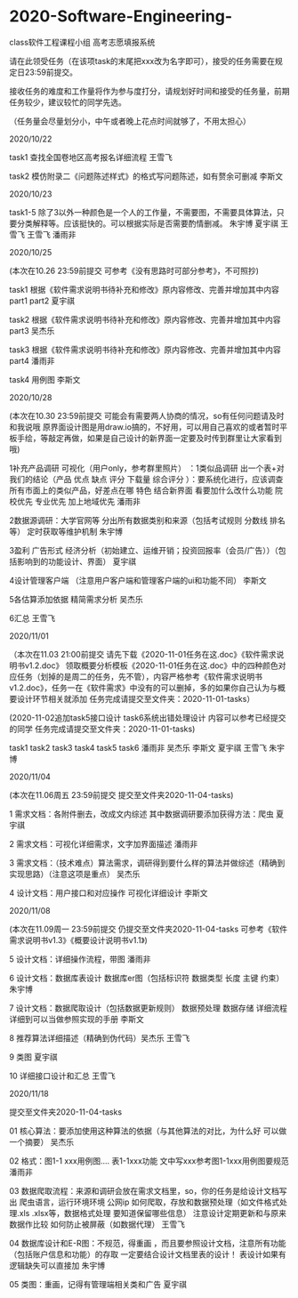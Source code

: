 # 2020-Software-Engineering-
class软件工程课程小组 高考志愿填报系统

请在此领受任务（在该项task的末尾把xxx改为名字即可），接受的任务需要在规定日23:59前提交。

接收任务的难度和工作量将作为参与度打分，请规划好时间和接受的任务量，前期任务较少，建议较忙的同学先选。

（任务量会尽量划分小，中午或者晚上花点时间就够了，不用太担心）

2020/10/22

task1 查找全国卷地区高考报名详细流程  王雪飞

task2 模仿附录二《问题陈述样式》的格式写问题陈述，如有赘余可删减 李斯文

2020/10/23

task1-5
 除了3以外一种颜色是一个人的工作量，不需要图，不需要具体算法，只要分类解释等。应该挺快的。可以根据实际是否需要酌情删减。 朱宇博 夏宇祺 王雪飞 王雪飞 潘雨非  
 
2020/10/25 

(本次在10.26 23:59前提交 可参考《没有思路时可部分参考》，不可照抄)
 
 task1 根据《软件需求说明书待补充和修改》原内容修改、完善并增加其中内容part1 part2  夏宇祺
 
 task2 根据《软件需求说明书待补充和修改》原内容修改、完善并增加其中内容part3  吴杰乐
 
 task3 根据《软件需求说明书待补充和修改》原内容修改、完善并增加其中内容part4  潘雨非
 
 task4 用例图 李斯文

2020/10/28
 
(本次在10.30 23:59前提交 可能会有需要两人协商的情况，so有任何问题请及时和我说哦    原界面设计图是用draw.io搞的，不好用，可以用自己喜欢的或者暂时平板手绘，等敲定再做，如果是自己设计的新界面一定要及时传到群里让大家看到哦)

1补充产品调研  可视化（用户only，参考群里照片） ：1类似品调研 出一个表+对我们的结论（产品 优点 缺点 评分 下载量 综合评分 ）：要系统化进行，应该调查所有市面上的类似产品，好差点在哪  特色  结合新界面 看要加什么改什么功能  院校优先 专业优先 加上地域优先   潘雨非

2数据源调研：大学官网等  分出所有数据类别和来源（包括考试规则 分数线 排名等） 定时获取等维护机制 朱宇博

3盈利 广告形式  经济分析（初始建立、运维开销；投资回报率（会员/广告））（包括影响到的功能设计、界面）  夏宇祺

4设计管理客户端 （注意用户客户端和管理客户端的ui和功能不同）  李斯文

5各估算添加依据  精简需求分析    吴杰乐

6汇总    王雪飞

2020/11/01

（本次在11.03 21:00前提交 请先下载《2020-11-01任务在这.doc》《软件需求说明书v1.2.doc》 领取概要分析模板《2020-11-01任务在这.doc》中的四种颜色对应任务（划掉的是周二的任务，先不管），内容严格参考《软件需求说明书v1.2.doc》，任务一在《软件需求》中没有的可以删掉，多的如果你自己认为与概要设计环节相关就添加  任务完成请提交至文件夹：2020-11-01-tasks）

(2020-11-02追加task5接口设计 task6系统出错处理设计 内容可以参考已经提交的同学 任务完成请提交至文件夹：2020-11-01-tasks)

 task1 task2 task3 task4 task5 task6 潘雨非 吴杰乐 李斯文 夏宇祺 王雪飞 朱宇博
 
 2020/11/04
 
 (本次在11.06周五 23:59前提交 提交至文件夹2020-11-04-tasks)
 
1 需求文档：各附件删去，改成文内综述 其中数据调研要添加获得方法：爬虫   夏宇祺
 
2 需求文档：可视化详细需求，文字加界面描述  潘雨非

3 需求文档：（技术难点）算法需求，调研得到要什么样的算法并做综述（精确到实现思路）（注意这项是重点） 吴杰乐

4 设计文档：用户接口和对应操作 可视化详细设计  李斯文


 2020/11/08

 (本次在11.09周一 23:59前提交 仍提交至文件夹2020-11-04-tasks  可参考《软件需求说明书v1.3》《概要设计说明书v1.1》)
 
5 设计文档：详细操作流程，带图  潘雨非

6 设计文档：数据库表设计 数据库er图（包括标识符 数据类型 长度 主键 约束） 朱宇博

7 设计文档：数据爬取设计（包括数据更新规则） 数据预处理 数据存储 详细流程 详细到可以当做参照实现的手册 李斯文

8 推荐算法详细描述（精确到伪代码）吴杰乐 王雪飞

9 类图 夏宇祺

10 详细接口设计和汇总 王雪飞


2020/11/18

提交至文件夹2020-11-04-tasks

01 核心算法：要添加使用这种算法的依据（与其他算法的对比，为什么好  可以做一个摘要）  吴杰乐

02 格式：图1-1 xxx用例图.... 表1-1xxx功能 文中写xxx参考图1-1xxx用例图要规范  潘雨非

03 数据爬取流程：来源和调研会放在需求文档里，so，你的任务是给设计文档写出 爬虫语言，运行环境环境  公网ip  如何爬取，存放和数据预处理（如文件格式处理.xls .xlsx等，数据格式处理 要知道保留哪些信息）  注意设计定期更新和与原来数据作比较 如何防止被屏蔽（如数据代理）  王雪飞

04 数据库设计和E-R图：不规范，得重画 ，而且要参照设计文档，注意所有功能（包括账户信息和功能）的存取   一定要结合设计文档里表的设计！  表设计如果有逻辑缺失可以直接加   朱宇博

05 类图：重画，记得有管理端相关类和广告    夏宇祺




